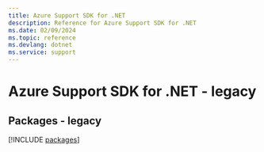 ```yaml
---
title: Azure Support SDK for .NET
description: Reference for Azure Support SDK for .NET
ms.date: 02/09/2024
ms.topic: reference
ms.devlang: dotnet
ms.service: support
---
```

# Azure Support SDK for .NET - legacy
## Packages - legacy
[!INCLUDE [packages](support-index.md)]